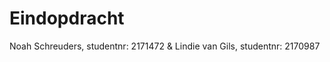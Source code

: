 # Eindopdracht

Noah Schreuders, studentnr: 2171472
                &
Lindie van Gils, studentnr: 2170987
